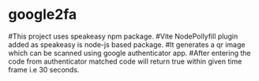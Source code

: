 # google2fa

#This project uses speakeasy npm package.
#Vite NodePollyfill plugin added as speakeasy is node-js based package.
#It generates a qr image which can be scanned using google authenticator app.
#After entering the code from authenticator matched code will return true within given time frame i.e 30 seconds.
